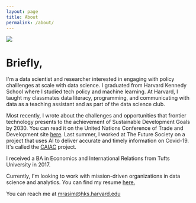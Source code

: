```yaml
---
layout: page
title: About
permalink: /about/
---
```


<img class='about-img' src="\rasimalam\img\proper.jpg" />

# Briefly, 

I'm a data scientist and researcher interested in engaging with policy challlenges at scale with data science. I graduated from Harvard Kennedy School where I studied tech policy and machine learning. At Harvard, I taught my classmates data literacy, programming, and communicating with data as a teaching assistant and as part of the data science club.

Most recently, I wrote about the challenges and opportunities that frontier technology presents to the achievement of Sustainable Development Goals by 2030. You can read it on the United Nations Conference of Trade and Development site [here](https://unctad.org/system/files/information-document/CSTD2020-2021_Issues02_Blockchain_rev_en.pdf). Last summer, I worked at The Future Society on a project that uses AI to deliver accurate and timely information on Covid-19. It's called the [CAIAC](https://thefuturesociety.org/2020/07/28/caiac-alliance-launch/) project.

I received a BA in Economics and International Relations from Tufts University in 2017.

Currently, I'm looking to work with mission-driven organizations in data science and analytics. You can find my resume [here.](files\web_resume.pdf)

You can reach me at mrasim@hks.harvard.edu
